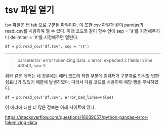 # tsv 파일 열기



tsv 파일은 탭 tab 으로 구분된 파일이다. 이 또한 csv 파일과 같이 pandas의 read_csv를 사용하여 열 수 있다. 
아래 코드와 같이 함수 안에 sep = '\t'를 지정해주거나 delimiter = '\t'를 지정해주면 열린다.

```
df = pd.read_csv('df.tsv', sep = '\t')
```

-------------



> parsererror: error tokenizing data. c error: expected 2 fields in line 43043, saw 3



위와 같은 에러는 내 경우에는 에러 코드에 적힌 부분에 컴퓨터가 구분자로 인식할 법한 쉼표(,)가 있있기 때문에 발생하였다. 
따라서 다음 코드를 사용하여 해당 행을 무시하였다.

```
df = pd.read_csv('df.csv', error_bad_lines=False)
```

이 에러에 대한 더 많은 정보는 아래 사이트에 있다.



<https://stackoverflow.com/questions/18039057/python-pandas-error-tokenizing-data>
